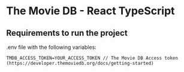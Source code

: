 # The Movie DB - React TypeScript

## Requirements to run the project

.env file with the following variables:

```
TMDB_ACCESS_TOKEN=YOUR_ACCESS_TOKEN // The Movie DB Access token (https://developer.themoviedb.org/docs/getting-started)
```
